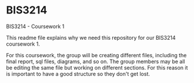 BIS3214
=======

BIS3214 - Coursework 1

This readme file explains why we need this repository for our BIS3214 coursework 1.

For this coursework, the group will be creating different files, including the final report, sql files, diagrams, and so on. The group members may be all be editing the same file but working on different sections. For this reason it is important to have a good structure so they don't get lost.
